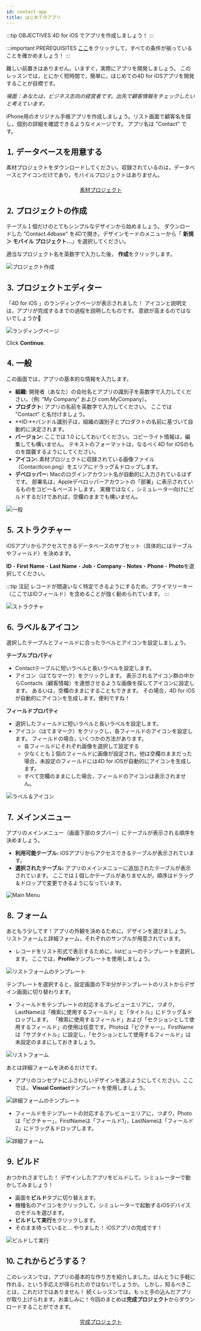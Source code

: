 ```yaml
---
id: contact-app
title: はじめてのアプリ
---
```


:::tip OBJECTIVES 4D for iOS でアプリを作成しましょう！ :::

:::important PREREQUISITES [ここ](prerequisites.html)をクリックして，すべての条件が揃っていることを確かめましょう！ :::

難しい前置きはありません。いますぐ，実際にアプリを開発しましょう。 このレッスンでは，とにかく短時間で，簡単に，はじめての4D for iOSアプリを開発することが目標です。

*場面：あなたは，ビジネス志向の経営者です。出先で顧客情報をチェックしたいと考えています。*

iPhone用のオリジナル手帳アプリを作成しましょう。リスト画面で顧客名を探し，個別の詳細を確認できるようなイメージです。 アプリ名は "Contact" です。

## ⒈ データベースを用意する

素材プロジェクトをダウンロードしてください。収録されているのは，データベースとアイコンだけであり，モバイルプロジェクトはありません。

<div style="text-align: center; margin-top: 20px">
  <p>
    

<a class="button"
href="https://github.com/4d-for-ios/tutorial-ContactApp/archive/acbb699c3c9d9edd3a8bbb715e87c17140b7e15f.zip">素材プロジェクト</a>

  </p>
</div>

## ⒉ プロジェクトの作成

テーブル１個だけのとてもシンプルなデザインから始めましょう。 ダウンロードした "Contact.4dbase" を4Dで開き，デザインモードのメニューから「 **新規 ＞ モバイル プロジェクト…**」を選択してください。

適当なプロジェクト名を英数字で入力した後， **作成**をクリックします。

![プロジェクト作成](assets/en/contact-app/Project-creation-4D-for-iOS.png)

## ⒊ プロジェクトエディター

「4D for iOS 」のランディングページが表示されました！ アイコンと説明文は，アプリが完成するまでの過程を説明したものです。 意欲が高まるのではないでしょうか🙂

![ランディングページ](assets/en/contact-app/Welcome-Screen-4D-for-iOS.png)

Click **Continue**.

## ⒋ 一般

この画面では，アプリの基本的な情報を入力します。

* **組織:** 開発者（あなた）の会社名とアプリの識別子を英数字で入力してください。（例: “My Company” および com.MyCompany）。
* **プロダクト:** アプリの名前を英数字で入力してください。 ここでは "Contact" と名付けましょう。
* **ID:**バンドル識別子は，組織の識別子とプロダクトの名前に基づいて自動的に決定されます。
* **バージョン:** ここでは 1.0 にしておいてください。コピーライト情報は，編集しても構いません。 テキストのフォーマットは，なるべく4D for iOSのものを踏襲するようにしてください。
* **アイコン:** 素材プロジェクトに収録されている画像ファイル（ContactIcon.png）をエリアにドラッグ＆ドロップします。
* **デベロッパー:** Macのログインアカウント名が自動的に入力されているはずです。 部署名は，Appleデベロッパーアカウントの「部署」に表示されているものをコピー＆ペーストします。 実機ではなく，シミュレーター向けにビルドするだけであれば，空欄のままでも構いません。

![一般](assets/en/contact-app/Contact-app-general-section-4D-for-iOS.png)

## ⒌ ストラクチャー

iOSアプリからアクセスできるデータベースのサブセット（具体的にはテーブルやフィールド）を決めます。

**ID**・**First Name**・**Last Name**・**Job**・**Company**・**Notes**・**Phone**・**Photo**を選択してください。

:::tip 注記 レコードが間違いなく特定できるようにするため，プライマリーキー（ここではIDフィールド）を含めることが強く勧められています。 :::

![ストラクチャ](assets/en/contact-app/Contact-app-structure-section-4D-for-iOS.png)

## ⒍ ラベル＆アイコン

選択したテーブルとフィールドに合ったラベルとアイコンを設定しましょう。

**テーブルプロパティ**

* Contactテーブルに短いラベルと長いラベルを設定します。
* アイコン（はてなマーク）をクリックします。 表示されるアイコン群の中からContacts（顧客情報）を連想させるような画像を探してアイコンに設定します。 あるいは，空欄のままにすることもできます。 その場合，4D for iOSが自動的にアイコンを生成します。便利ですね！

**フィールドプロパティ**

* 選択したフィールドに短いラベルと長いラベルを設定します。
* アイコン（はてまマーク）をクリックし，各フィールドのアイコンを設定します。 フィールドの場合，いくつかの方法があります。 
    * 各フィールドにそれぞれ画像を選択して設定する
    * 少なくとも１個のフィールドに画像が設定され，他は空欄のままだった場合，未設定のフィールドには4D for iOSが自動的にアイコンを生成します。
    * すべて空欄のままにした場合，フィールドのアイコンは表示されません。 

![ラベル＆アイコン](assets/en/contact-app/Contact-app-icons-labels-section-4D-for-iOS.png)

## ⒎ メインメニュー

アプリのメインメニュー（画面下部のタブバー）にテーブルが表示される順序を決めましょう。

* **利用可能テーブル:** iOSアプリからアクセスできるテーブルが表示されています。
* **選択されたテーブル:** アプリのメインメニューに追加されたテーブルが表示されています。 ここでは１個しかテーブルがありませんが，順序はドラッグ＆ドロップで変更できるようになっています。

![Main Menu](assets/en/contact-app/Contact-app-main-menu-section-4D-for-iOS.png)

## ⒏ フォーム

あともう少しです！アプリの外観を決めるために，デザインを選びましょう。 リストフォームと詳細フォーム，それぞれのサンプルが用意されています。

* レコードをリスト形式で表示するために，listビューのテンプレートを選択します。 ここでは，**Profile**テンプレートを使用しましょう。

![リストフォームのテンプレート](assets/en/contact-app/ListformTemplate-form-section-4D-for-iOS.png)

テンプレートを選択すると，設定画面の下半分がテンプレートのリストからデザイン画面に切り替わります。

* フィールドをテンプレートの対応するプレビューエリアに，*つまり*，LastNameは「検索に使用するフィールド」と「タイトル」にドラッグ＆ドロップします。 「検索に使用するフィールド」および「セクションとして使用するフィールド」の使用は任意です。Photoは「ピクチャー」，FirstNameは「サブタイトル」に設定し，「セクションとして使用するフィールド」は未設定のままにしておきましょう。

![リストフォーム](assets/en/contact-app/ListformContent-form-section-4D-for-iOS.png)

あとは詳細フォームを決めるだけです。

* アプリのコンセプトにふさわしいデザインを選ぶようにしてください。ここでは， **Visual Contact**テンプレートを使用しましょう。

![詳細フォームのテンプレート](assets/en/contact-app/DetailformTemplate-form-section-4D-for-iOS.png)

* フィールドをテンプレートの対応するプレビューエリアに，*つまり*，Photoは「ピクチャー」，FirstNameは「フィールド1」，LastNameは「フィールド2」にドラッグ＆ドロップします。

![詳細フォーム](assets/en/contact-app/DetailformContent-form-section-4D-for-iOS.png)

## ⒐ ビルド

おつかれさまでした！ デザインしたアプリをビルドして，シミュレーターで動かしてみましょう！

* 画面を**ビルド**タブに切り替えます。
* 機種名のアイコンをクリックして，シミュレーターで起動するiOSデバイスのモデルを選びます。
* **ビルドして実行**をクリックします。
* そのまま待っていると… やりました！ iOSアプリの完成です！

![ビルドして実行](assets/en/contact-app/Build-the-app-simulator.png)

## ⒑ これからどうする？

このレッスンでは，アプリの基本的な作り方を紹介しました。ほんとうに手軽に作れる，という手応えが得られたのではないでしょうか。 しかし，知るべきことは，これだけではありません！ 続くレッスンでは，もっと手の込んだアプリが取り上げられます。お楽しみに！今回のまとめは**完成プロジェクト**からダウンロードすることができます。

<div style="text-align: center; margin-top: 20px; margin-bottom: 20px">
  <p>
    

<a class="button"
href="https://github.com/4d-for-ios/tutorial-ContactApp/releases/latest/download/tutorial-ContactApp.zip">完成プロジェクト</a>

  </p>
</div>